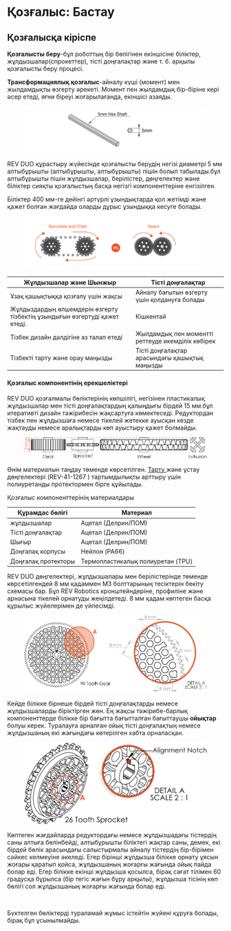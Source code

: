 # Қозғалыс: Бастау

## Қозғалысқа кіріспе

**Қозғалысты беру**-бұл роботтың бір бөлігінен екіншісіне біліктер, жұлдызшалар(спрокеттер), тісті доңғалақтар және т. б. арқылы қозғалысты беру процесі.

**Трансформациялық қозғалыс**-айналу күші (момент) мен жылдамдықты өзгерту әрекеті. Момент пен жылдамдық бір-біріне кері әсер етеді, яғни біреуі жоғарылағанда, екіншісі азаяды.

<figure><img src="../../.gitbook/assets/image (8).png" alt=""><figcaption></figcaption></figure>

REV DUO құрастыру жүйесінде қозғалысты берудің негізі диаметрі 5 мм алтыбұрышты (алтыбұрышты, алтыбұрышты) пішін болып табылады.бұл алтыбұрышты пішін жұлдызшалар, берілістер, дөңгелектер және біліктер сияқты қозғалыстың басқа негізгі компоненттеріне енгізілген.

Біліктер 400 мм-ге дейінгі әртүрлі ұзындықтарда қол жетімді және қажет болған жағдайда оларды дұрыс ұзындыққа кесуге болады.

<figure><img src="../../.gitbook/assets/image (13) (1) (1) (1) (1) (1) (1) (2) (1).png" alt=""><figcaption></figcaption></figure>

| Жұлдызшалар және Шынжыр                                                    | Тісті доңғалақтар                                 |
| -------------------------------------------------------------------------- | ------------------------------------------------- |
| Ұзақ қашықтыққа қозғалу үшін жақсы                                         | Айналу бағытын өзгерту үшін қолдануға болады      |
| Жұлдыздардың өлшемдерін өзгерту тізбектің ұзындығын өзгертуді қажет етеді. | Кішкентай                                         |
| Тізбек дизайн дәлдігіне аз талап етеді                                     | Жылдамдық пен моментті реттеуде икемділік көбірек |
| Тізбекті тарту және орау маңызды                                           | Тісті доңғалақтар арасындағы қашықтық маңызды     |

#### Қозғалыс компонентінің ерекшеліктері <a href="#motion-component-features" id="motion-component-features"></a>

REV DUO қозғалмалы бөліктерінің көпшілігі, негізінен пластикалық жұлдызшалар мен тісті доңғалақтардың қалыңдығы бірдей 15 мм.бұл итеративті дизайн тәжірибесін жақсартуға көмектеседі. Редуктордан тізбек пен жұлдызшаға немесе тікелей жетекке ауысқан кезде жақтауды немесе аралықтарды көп ауыстыру қажет болмайды.

<figure><img src="../../.gitbook/assets/image (12).png" alt=""><figcaption></figcaption></figure>

Өнім материалын таңдау төменде көрсетілген. [Тарту ](https://www.revrobotics.com/rev-for-ftc/motion/wheels-hubs-adapters/wheels/)және ұстау дөңгелектері (REV-41-1267 ) тартымдылықты арттыру үшін полиуретанды протектормен бірге құйылады.

Қозғалыс компоненттерінің материалдары

| Құрамдас бөлігі     | Материал                          |
| ------------------- | --------------------------------- |
| жұлдызшалар         | Ацетал (Делрин/ПОМ)               |
| Тісті доңғалақтар   | Ацетал (Делрин/ПОМ)               |
| Шығыр               | Ацетал (Делрин/ПОМ)               |
| Доңғалақ корпусы    | Нейлон (PA66)                     |
| Доңғалақ протекторы | Термопластикалық полиуретан (TPU) |

REV DUO дөңгелектері, жұлдызшалары мен берілістерінде төменде көрсетілгендей 8 мм қадаммен M3 болттарының тесіктерін бекіту схемасы бар. Бұл REV Robotics кронштейндеріне, профиліне және арнасына тікелей орнатуды жеңілдетеді. 8 мм қадам көптеген басқа құрылыс жүйелерімен де үйлесімді.

<figure><img src="../../.gitbook/assets/image (9).png" alt=""><figcaption></figcaption></figure>

Кейде білікке бірнеше бірдей тісті доңғалақтарды немесе жұлдызшаларды біріктірген жөн. Ең жақсы тәжірибе-барлық компоненттерде білікке бір бағытта бағытталған бағыттаушы **ойықтар** болуы керек. Туралауға арналған ойық тісті доңғалақтың немесе жұлдызшаның екі жағындағы көтерілген хабта орналасқан.

<figure><img src="../../.gitbook/assets/image (7).png" alt=""><figcaption></figcaption></figure>

Көптеген жағдайларда редуктордағы немесе жұлдызшадағы тістердің саны алтыға бөлінбейді, алтыбұрышты біліктегі жақтар саны, демек, екі бірдей бөлік арасындағы салыстырмалы айналу тістердің бір-бірімен сәйкес келмеуіне әкеледі. Егер бірінші жұлдызша білікке орнату ұясын жоғары қаратып қойса, жұлдызшаның жоғарғы жағында ойық пайда болар еді. Егер білікке екінші жұлдызша қосылса, бірақ сағат тілімен 60 градусқа бұрылса (бір тегіс жағын бұру арқылы), жұлдызша тісінің көп бөлігі сол жұлдызшаның жоғарғы жағында болар еді.

<figure><img src="https://2589213514-files.gitbook.io/~/files/v0/b/gitbook-legacy-files/o/assets%2F-M5yw0n8IneF5-9ybLjT%2F-M8prG9OBqZu3a21qRCA%2F-M8pubv0wpi7aytPw2Rq%2Falignment%20notch.png?alt=media&#x26;token=66991c98-64f6-4272-8379-ffb4b3a67248" alt=""><figcaption></figcaption></figure>

Бүктелген бөліктерді тураламай жұмыс істейтін жүйені құруға болады, бірақ бұл ұсынылмайды.
